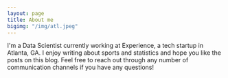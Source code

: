 ```yaml
---
layout: page
title: About me
bigimg: "/img/atl.jpeg"
---
```


I'm a Data Scientist currently working at Experience, a tech startup in Atlanta, GA. I enjoy writing about sports and statistics and hope you like the posts on this blog. Feel free to reach out through any number of communication channels if you have any questions!
